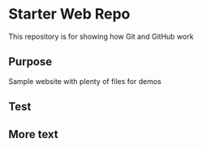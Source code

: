 # Starter Web Repo

This repository is for showing how Git and GitHub work

## Purpose

Sample website with plenty of files for demos

## Test

## More text
